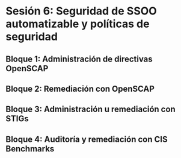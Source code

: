 # Sesión 6: Seguridad de SSOO automatizable y políticas de seguridad

## Bloque 1: Administración de directivas OpenSCAP


## Bloque 2: Remediación con OpenSCAP

## Bloque 3: Administración u remediación con STIGs

## Bloque 4: Auditoría y remediación con CIS Benchmarks